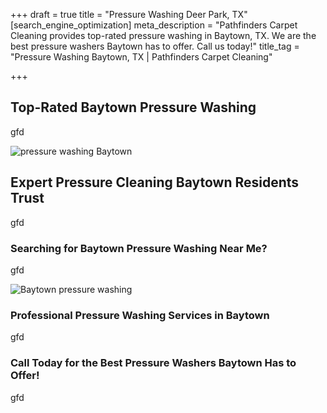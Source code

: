 +++
draft = true
title = "Pressure Washing Deer Park, TX"
[search_engine_optimization]
meta_description = "Pathfinders Carpet Cleaning provides top-rated pressure washing in Baytown, TX. We are the best pressure washers Baytown has to offer. Call us today!"
title_tag = "Pressure Washing Baytown, TX | Pathfinders Carpet Cleaning"

+++
## Top-Rated Baytown Pressure Washing

gfd

![pressure washing Baytown](/uploads/baytown-pressure-washing.jpeg "pressure washing Baytown")

## Expert Pressure Cleaning Baytown Residents Trust

gfd

### Searching for Baytown Pressure Washing Near Me?

gfd

![Baytown pressure washing](/uploads/pressure-washing-baytown.jpeg "Baytown pressure washing")

### Professional Pressure Washing Services in Baytown

gfd

### Call Today for the Best Pressure Washers Baytown Has to Offer!

gfd